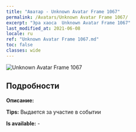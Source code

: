 ```yaml
---
title: "Аватар - Unknown Avatar Frame 1067"
permalink: /Avatars/Unknown Avatar Frame 1067/
excerpt: "Эра хаоса  Unknown Avatar Frame 1067"
last_modified_at: 2021-06-08
locale: ru
ref: "Unknown Avatar Frame 1067.md"
toc: false
classes: wide
---
```

 ![Unknown Avatar Frame 1067](/images/a/avatarFrame_67.png)

## Подробности

 **Описание:**  

 **Tips:** Выдается за участие в событии 

 **Is available:**  - 

